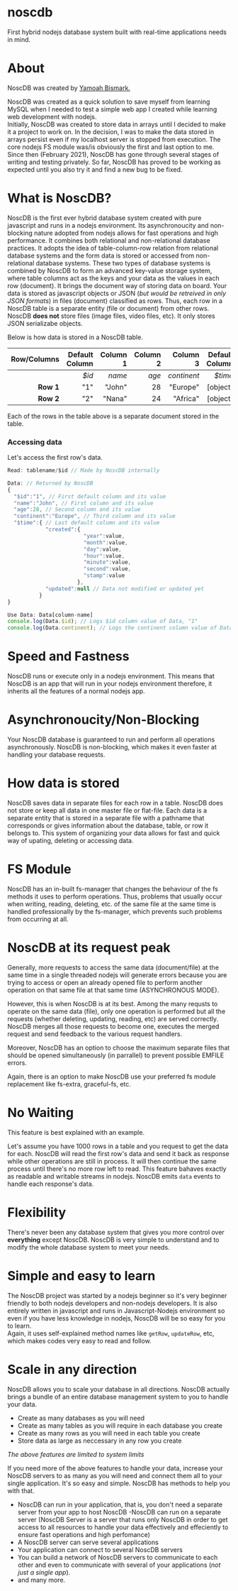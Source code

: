 # noscdb
First hybrid nodejs database system built with real-time applications needs in mind.    

# About    
NoscDB was created by [Yamoah Bismark.](https://github.com/KBismark)    

NoscDB was created as a quick solution to save myself from learning MySQL when I needed to test a simple web app I created while learning web development with nodejs.    
Initially, NoscDB was created to store data in arrays until I decided to make it a project to work on. In the decision, I was to make the data stored in arrays persist even if my localhost server is stopped from execution. The core nodejs FS module was/is obviously the first and last option to me. Since then (February 2021), NoscDB has gone through several stages of writing and testing privately. So far, NoscDB has proved to be working as expected until you also try it and find a new bug to be fixed. 
# What is NoscDB?
NoscDB is the first ever hybrid database system created with pure javascript and runs in a nodejs environment. Its asynchronoucity and non-blocking nature adopted from nodejs allows for fast operations and high performance. It combines both relational and non-relational database practices. It adopts the idea of table-column-row relation from relational database systems and the form data is stored or accessed from non-relational database systems. These two types of database systems is combined by NoscDB to form an advanced key-value storage system, where table columns act as the keys and your data as the values in each row (document).
It brings the document way of storing data on board. Your data is stored as javascript objects or JSON (*but would be retreived in only JSON formats*) in files (document) classified as rows. Thus, each row in a NoscDB table is a separate entity (file or document) from other rows. NoscDB **does not** store files (image files, video files, etc). It only stores JSON serializabe objects.

Below is how data is stored in a NoscDB table.    

| Row/Columns | Default Column | Column 1 | Column 2 | Column 3 | Default Column |
|--:	|--:	|--:	|--:	|--:	|--:	|
|    | *$id* | *name* | *age* | *continent* | *$time* |
| **Row 1** | "1" | "John" | 28 | "Europe" | [object] |
| **Row 2** | "2" | "Nana" | 24 | "Africa" | [object] |

Each of the rows in the table above is a separate document stored in the table.

### Accessing data
Let's access the first row's data.

```js
Read: tablename/$id // Made by NoscDB internally

Data: // Returned by NoscDB
{
  "$id":"1", // First default column and its value
  "name":"John", // First column and its value
  "age":28, // Second column and its value
  "continent":"Europe", // Third column and its value
  "$time":{ // Last default column and its value
            "created":{
                        "year":value,
                        "month":value,
                        "day":value,
                        "hour":value,
                        "minute":value,
                        "second":value,
                        "stamp":value
                      },
            "updated":null // Data not modified or updated yet
          }
}

Use Data: Data[column-name]
console.log(Data.$id); // Logs $id column value of Data, "1"
console.log(Data.continent); // Logs the continent column value of Data, "Europe"

```
# Speed and Fastness
NoscDB runs or execute only in a nodejs environment. This means that NoscDB is an app that will run in your nodejs environment therefore, it inherits all the features of a normal nodejs app.   
# Asynchronoucity/Non-Blocking 
Your NoscDB database is guaranteed to run and perform all operations asynchronously.
NoscDB is non-blocking, which makes it even faster at handling your database requests.    
# How data is stored
NoscDB saves data in separate files for each row in a table. NoscDB does not store or keep all data in one master file or flat-file. Each data is a separate entity that is stored in a separate file with a pathname that corresponds or gives information about the database, table, or row it belongs to. This system of organizing your data allows for fast and quick way of upating, deleting or accessing data.
# FS Module  
NoscDB has an in-built fs-manager that changes the behaviour of the fs methods it uses to perform operations.
Thus, problems that usually occur when writing, reading, deleting, etc. of the same file at the same time is handled professionally by the fs-manager, which prevents such problems from occurring at all.
# NoscDB at its request peak 
Generally, more requests to access the same data (document/file) at the same time in a single threaded nodejs will generate errors because you are trying to access or open an already opened file to perform another operation on that same file at that same time (ASYNCHRONOUS MODE).   

However, this is when NoscDB is at its best. Among the many requsts to operate on the same data (file), only one operation is performed but all the requests (whether deleting, updating, reading, etc) are served correctly. NoscDB merges all those requests to become one, executes the merged request and send feedback to the various request handlers.  

Moreover, NoscDB has an option to choose the maximum separate files that should be opened simultaneously (in parrallel) to prevent possible EMFILE errors.   

Again, there is an option to make NoscDB use your preferred fs module replacement like fs-extra, graceful-fs, etc.

# No Waiting
This feature is best explained with an example. 

Let's assume you have 1000 rows in a table and you request to get the data for each. NoscDB will read the first row's data and send it back as response while other operations are still in process. It will then continue the same process until there's no more row left to read. This feature bahaves exactly as readable and writable streams in nodejs. NoscDB emits `data` events to handle each response's data.

# Flexibility
There's never been any database system that gives you more control over **everything** except NoscDB. NoscDB is very simple to understand and to modify the whole database system to meet your needs.

# Simple and easy to learn
The NoscDB project was started by a nodejs beginner so it's very beginner friendly to both nodejs developers and non-nodejs developers. It is also entirely written in javascript and runs in Javascript-Nodejs environment so even if you have less knowledge in nodejs, NoscDB will be so easy for you to learn.     
Again, it uses self-explained method names like `getRow`, `updateRow`, etc, which makes codes very easy to read and follow.

# Scale in any direction
NoscDB allows you to scale your database in all directions. NoscDB actually brings a bundle of an entire database management system to you to handle your data. 

- Create as many databases as you will need
- Create as many tables as you will require in each database you create 
- Create as many rows as you will need in each table you create 
- Store data as large as neccessary in any row you create

*The above features are limited to system limits*  

If you need more of the above features to handle your data, increase your NoscDB servers to as many as you will need and connect them all to your single application. It's so easy and simple. NoscDB has methods to help you with that.

- NoscDB can run in your application, that is, you don't need a separate server from your app to host NoscDB
-NoscDB can run on a separate server (NoscDB Server is a server that runs only NoscDB in order to get access to all resources to handle your data effectively and effeciently to ensure fast operations and high perfomance)
- A NoscDB server can serve several applications
- Your application can connect to several NoscDB servers   
- You can build a network of NoscDB servers to communicate to each other and even to communicate with several of your applications (*not just a single app*).
- and many more.


